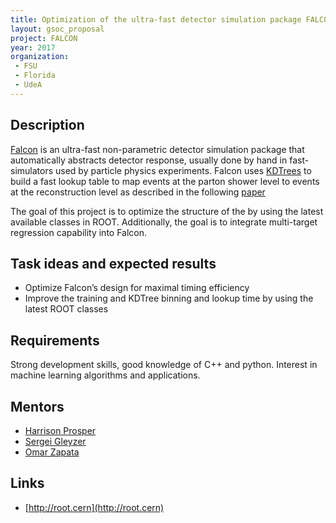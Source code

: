 ```yaml
---
title: Optimization of the ultra-fast detector simulation package FALCON and multi-objective regression
layout: gsoc_proposal
project: FALCON
year: 2017
organization: 
 - FSU
 - Florida
 - UdeA
---
```


## Description
[Falcon](http://inspirehep.net/record/1456803) is an ultra-fast non-parametric detector simulation package that automatically abstracts detector response, usually done by hand in fast-simulators used by particle physics experiments. Falcon uses [KDTrees](https://root.cern.ch/doc/v608/classTKDTreeBinning.html) to build a fast lookup table to map events at the parton shower level to events at the reconstruction level as described in the following [paper](http://inspirehep.net/record/1456803)

The goal of this project is to optimize the structure of the by using the latest available classes in ROOT. Additionally, the goal is to integrate multi-target regression capability into Falcon. 

## Task ideas and expected results
  * Optimize Falcon’s design for maximal timing efficiency
  * Improve the training and KDTree binning and lookup time by using the latest ROOT classes


## Requirements
Strong development skills, good knowledge of C++ and python. Interest in machine learning algorithms and applications.

## Mentors 
  * [Harrison Prosper](mailto:sft-gsoc@cern.ch?subject=FALCON)
  * [Sergei Gleyzer](mailto:sft-gsoc@cern.ch?subject=FALCON)
  * [Omar Zapata](mailto:sft-gsoc@cern.ch?subject=FALCON)

## Links
  * [http://root.cern](http://root.cern)
